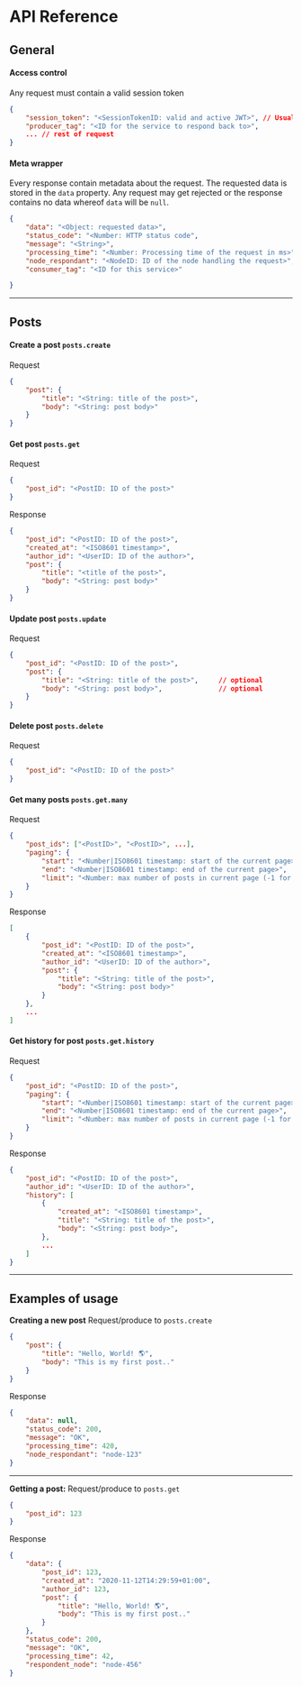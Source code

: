 # API Reference

## General
#### Access control
Any request must contain a valid session token
```json
{
    "session_token": "<SessionTokenID: valid and active JWT>", // Usually carried out by HTTP title from cookies
    "producer_tag": "<ID for the service to respond back to>",
    ... // rest of request
}
```
#### Meta wrapper
Every response contain metadata about the request. The requested data is stored in the `data` property. Any request may get rejected or the response contains no data whereof `data` will be `null`.
```json
{
    "data": "<Object: requested data>",
    "status_code": "<Number: HTTP status code",
    "message": "<String>",
    "processing_time": "<Number: Processing time of the request in ms>",
    "node_respondant": "<NodeID: ID of the node handling the request>",
    "consumer_tag": "<ID for this service>"

}
```

---
## Posts

#### Create a post `posts.create`


Request
```json
{
    "post": {
        "title": "<String: title of the post>",
        "body": "<String: post body>"
    }
}
```

#### Get post `posts.get`
Request
```json
{
    "post_id": "<PostID: ID of the post>"
}
```
Response
```json
{
    "post_id": "<PostID: ID of the post>",
    "created_at": "<ISO8601 timestamp>",
    "author_id": "<UserID: ID of the author>",
    "post": {
        "title": "<title of the post>",
        "body": "<String: post body>"
    }
}
```

#### Update post `posts.update`
Request
```json
{
    "post_id": "<PostID: ID of the post>",
    "post": {
        "title": "<String: title of the post>",     // optional
        "body": "<String: post body>",              // optional
    }
}
```


#### Delete post `posts.delete`
Request
```json
{
    "post_id": "<PostID: ID of the post>"
}
```


#### Get many posts `posts.get.many`
Request
```json
{
    "post_ids": ["<PostID>", "<PostID>", ...],                                  // optional
    "paging": {                                                                 // optional
        "start": "<Number|ISO8601 timestamp: start of the current page>",       // default=0
        "end": "<Number|ISO8601 timestamp: end of the current page>",           // default=9
        "limit": "<Number: max number of posts in current page (-1 for all)>"   // optional
    }
}
```
Response
```json
[
    {
        "post_id": "<PostID: ID of the post>",
        "created_at": "<ISO8601 timestamp>",
        "author_id": "<UserID: ID of the author>",
        "post": {
            "title": "<String: title of the post>",
            "body": "<String: post body>"
        }
    },
    ...
]
```
#### Get history for post `posts.get.history`
Request
```json
{
    "post_id": "<PostID: ID of the post>",
    "paging": {                                                                 // optional
        "start": "<Number|ISO8601 timestamp: start of the current page>",       // default=0
        "end": "<Number|ISO8601 timestamp: end of the current page>",           // default=9
        "limit": "<Number: max number of posts in current page (-1 for all)>"   // optional
    }
}
```
Response
```json
{
    "post_id": "<PostID: ID of the post>",
    "author_id": "<UserID: ID of the author>",
    "history": [
        {
            "created_at": "<ISO8601 timestamp>",
            "title": "<String: title of the post>",
            "body": "<String: post body>",
        },
        ...
    ]
}
```

---
## Examples of usage


**Creating a new post**
Request/produce to `posts.create`
```json
{
    "post": {
        "title": "Hello, World! 🌎",
        "body": "This is my first post.."
    }
}
```
Response
```json
{
    "data": null,
    "status_code": 200,
    "message": "OK",
    "processing_time": 420,
    "node_respondant": "node-123"
}
```

---
**Getting a post:**
Request/produce to `posts.get`
```json
{
    "post_id": 123
}
```
Response
```json
{
    "data": {
        "post_id": 123,
        "created_at": "2020-11-12T14:29:59+01:00",
        "author_id": 123,
        "post": {
            "title": "Hello, World! 🌎",
            "body": "This is my first post.."
        }
    },
    "status_code": 200,
    "message": "OK",
    "processing_time": 42,
    "respondent_node": "node-456"
}
```
